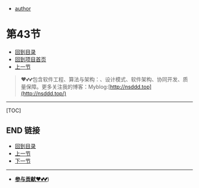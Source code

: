 + [author](https://github.com/3293172751)
# 第43节
+ [回到目录](../README.md)
+ [回到项目首页](../../README.md)
+ [上一节](42.md)
> ❤️💕💕包含软件工程、算法与架构：、设计模式、软件架构、协同开发、质量保障。更多关注我的博客：Myblog:[http://nsddd.top](http://nsddd.top/)
---
[TOC]





## END 链接
+ [回到目录](../README.md)
+ [上一节](42.md)
+ [下一节](44.md)
---
+ [**参与贡献❤️💕💕**](https://nsddd.top/archives/contributors))
